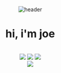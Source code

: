 <div align="center" markdown=1>
<img alt="header" src="https://i.pinimg.com/originals/a8/8b/e9/a88be9f7deb90c3e1779b9fd414ea8db.gif">
  <br>
  <h1>hi, i'm joe</h1>
<br>
  <img src="https://img.shields.io/badge/age-17-red?style=for-the-badge"> <img src="https://img.shields.io/badge/language-java-blue?style=for-the-badge&logo=java&logoColor=orange"> <img src="https://img.shields.io/badge/anime%20addiction%3F-ofc-yellow?style=for-the-badge">
<br><a href="https://ko-fi.com/D1D77AKE1"><img src="https://ko-fi.com/img/githubbutton_sm.svg"></a>
